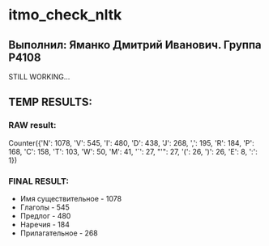 # itmo_check_nltk
## Выполнил: Яманко Дмитрий Иванович. Группа P4108

STILL WORKING...

## TEMP RESULTS: 

### RAW result:
Counter({'N': 1078, 'V': 545, 'I': 480, 'D': 438, 'J': 268, ',': 195, 'R': 184, 'P': 168, 'C': 158, 'T': 103, 'W': 50, 'M': 41, '`': 27, "'": 27, '(': 26, ')': 26, 'E': 8, ':': 1})

### FINAL RESULT:

- Имя существительное - 1078
- Глаголы - 545
- Предлог - 480
- Наречия - 184
- Прилагательное - 268

